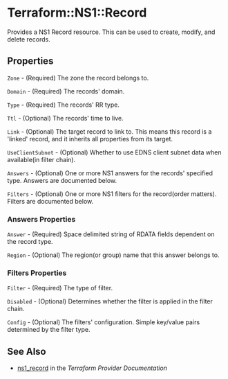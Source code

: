 # Terraform::NS1::Record

Provides a NS1 Record resource. This can be used to create, modify, and delete records.

## Properties

`Zone` - (Required) The zone the record belongs to.

`Domain` - (Required) The records' domain.

`Type` - (Required) The records' RR type.

`Ttl` - (Optional) The records' time to live.

`Link` - (Optional) The target record to link to. This means this record is a 'linked' record, and it inherits all properties from its target.

`UseClientSubnet` - (Optional) Whether to use EDNS client subnet data when available(in filter chain).

`Answers` - (Optional) One or more NS1 answers for the records' specified type. Answers are documented below.

`Filters` - (Optional) One or more NS1 filters for the record(order matters). Filters are documented below.

### Answers Properties

`Answer` - (Required) Space delimited string of RDATA fields dependent on the record type.

`Region` - (Optional) The region(or group) name that this answer belongs to.

### Filters Properties

`Filter` - (Required) The type of filter.

`Disabled` - (Optional) Determines whether the filter is applied in the filter chain.

`Config` - (Optional) The filters' configuration. Simple key/value pairs determined by the filter type.


## See Also

* [ns1_record](https://www.terraform.io/docs/providers/ns1/r/record.html) in the _Terraform Provider Documentation_
